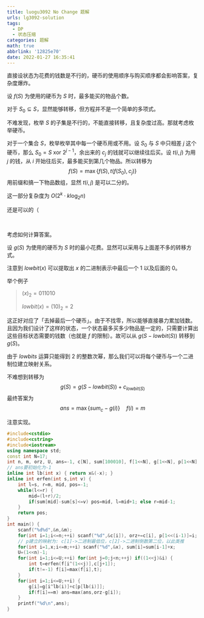 ```yaml
---
title: luogu3092 No Change 题解
urls: lg3092-solution
tags:
  - DP
  - 状态压缩
categories: 题解
math: true
abbrlink: '12825e70'
date: 2022-01-27 16:35:41
---
```


直接设状态为花费的钱数是不行的，硬币的使用顺序与购买顺序都会影响答案，复杂度爆炸。

设 $f(S)$ 为使用的硬币为 $S$ 时，最多能买的物品个数。

对于 $S_0 \subseteq S$，显然能够转移，但方程并不是一个简单的多项式。

不难发现，枚举 $S$ 的子集是不行的，不能直接转移，且复杂度过高。那就考虑枚举硬币。

<!--more-->

对于一个集合 $S$，枚举枚举其中每一个硬币用或不用。设 $S_0$ 与 $S$ 中只相差 $j$ 这个硬币，那么 $S_0 = S \text{ xor } 2^{j-1}$，余出来的 $c_j$ 的钱就可以继续往后买。设 $t(i,j)$ 为用 $j$ 的钱，从 $i$ 开始往后买，最多能买到第几个物品。所以转移为
$$
f(S) = \max{ \{ f(S),t(f(S_0),c_j) \} }
$$
用前缀和搞一下物品数组，显然 $t(i,j)$ 是可以二分的。

这一部分复杂度为 $O(2^k \cdot k \log_2 n)$

还是可以的（

&nbsp;

考虑如何计算答案。

设 $g(S)$ 为使用的硬币为 $S$ 时的最小花费。显然可以采用与上面差不多的转移方式。

注意到 $lowbit(x)$ 可以提取出 $x$ 的二进制表示中最后一个 1 以及后面的 0。

举个例子

>$(x)_2 = 011010$
>
>$lowbit(x) = (10)_2 = 2$

这正好对应了「去掉最后一个硬币」。由于不找零，所以能够直接暴力累加钱数。且因为我们设计了这样的状态，一个状态最多买多少物品是一定的，只需要计算出这些目标状态需要的钱数（也就是 $f$ 的限制）。故可以从 $g(S-lowbit(S))$ 转移到 $g(S)$。

由于 $lowbits$ 运算只能得到 2 的整数次幂，那么我们可以将每个硬币与一个二进制位建立映射关系。

不难想到转移为
$$
g(S)=g(S-lowbit(S))+c_{lowbit(S)}
$$
最终答案为
$$
ans = \max{\{ sum_c - g(i) \}} \quad f(i) = m
$$

注意实现。

```cpp
#include<cstdio>
#include<cstring>
#include<iostream>
using namespace std;
const int N=17;
int n, m, orz, U, ans=-1, c[N], sum[100010], f[1<<N], g[1<<N], p[1<<N];
// ans要初始化为-1
inline int lb(int x) { return x&(-x); }
inline int erfen(int s,int v) {
    int l=s, r=m, mid, pos=-1;
    while(l<=r) {
        mid=(l+r)/2;
        if(sum[mid]-sum[s]<=v) pos=mid, l=mid+1; else r=mid-1;
    }
    return pos;
}
int main() {
    scanf("%d%d",&n,&m);
    for(int i=1;i<=n;++i) scanf("%d",&c[i]), orz+=c[i], p[1<<(i-1)]=i;
    // p建立的映射为: c[1]->二进制最低位，c[2]->二进制倒数第二位，以此类推
    for(int i=1,x;i<=m;++i) scanf("%d",&x), sum[i]=sum[i-1]+x;
    U=(1<<n)-1;
    for(int i=1;i<=U;++i) for(int j=0;j<n;++j) if((1<<j)&i) {
        int t=erfen(f[i^(1<<j)],c[j+1]);
        if(t!=-1) f[i]=max(f[i],t);
    }
    for(int i=1;i<=U;++i) {
        g[i]=g[i^lb(i)]+c[p[lb(i)]];
        if(f[i]==m) ans=max(ans,orz-g[i]);
    }
    printf("%d\n",ans);
}
```
